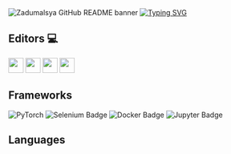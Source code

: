 <img src="https://github.com/FreezeZeni/Zadumalsya/blob/main/World%20Map.svg" alt="Zadumalsya GitHub README banner">
<a href="https://git.io/typing-svg">
  <img src="https://readme-typing-svg.demolab.com?font=Fira+Code&size=30&pause=1000&color=F09CF9&background=8DFF7A00&repeat=false&width=1000&lines=%F0%9F%91%8B+Hi%2C+welcome+to+my+GitHub+profile!;Nice+to+meet+you!+%F0%9F%9A%80;Zadumalsya+--%3E+ML%2C+Selenium%2C+Open+Source+more+...++%F0%9F%94%A5" alt="Typing SVG" />
</a>

 ## Editors 💻

<img src="https://custom-icon-badges.demolab.com/badge/Visual%20Studio%20Code-0078d7.svg?logo=vsc&logoColor=white" height="30"> <img src="https://img.shields.io/badge/IntelliJIDEA-000000.svg?logo=intellij-idea&logoColor=white" height="30"> <img src="https://img.shields.io/badge/PyCharm-000?logo=pycharm&logoColor=white" height="30"> <img src="https://img.shields.io/badge/Obsidian-%23483699.svg?&logo=obsidian&logoColor=white" height="30">

 ## Frameworks 
![PyTorch](https://img.shields.io/badge/PyTorch-%23EE4C2C.svg?style=for-the-badge&logo=PyTorch&logoColor=white)
![Selenium Badge](https://img.shields.io/badge/Selenium-43B02A?logo=selenium&logoColor=fff&style=for-the-badge)
![Docker Badge](https://img.shields.io/badge/Docker-2496ED?logo=docker&logoColor=fff&style=for-the-badge)
![Jupyter Badge](https://img.shields.io/badge/Jupyter-F37626?logo=jupyter&logoColor=fff&style=for-the-badge)

 ## Languages 
